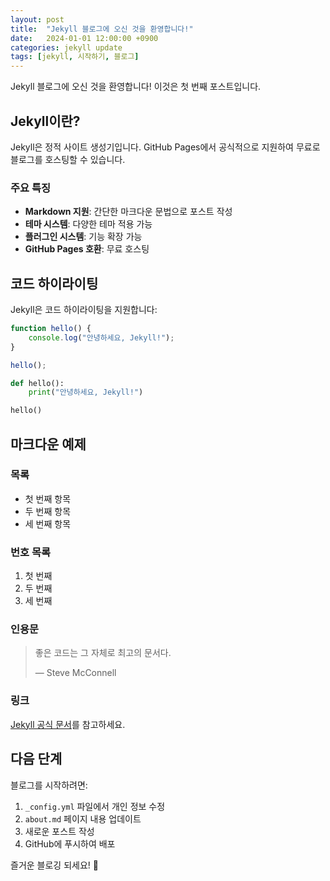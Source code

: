 ```yaml
---
layout: post
title:  "Jekyll 블로그에 오신 것을 환영합니다!"
date:   2024-01-01 12:00:00 +0900
categories: jekyll update
tags: [jekyll, 시작하기, 블로그]
---
```


Jekyll 블로그에 오신 것을 환영합니다! 이것은 첫 번째 포스트입니다.

## Jekyll이란?

Jekyll은 정적 사이트 생성기입니다. GitHub Pages에서 공식적으로 지원하여 무료로 블로그를 호스팅할 수 있습니다.

### 주요 특징

- **Markdown 지원**: 간단한 마크다운 문법으로 포스트 작성
- **테마 시스템**: 다양한 테마 적용 가능
- **플러그인 시스템**: 기능 확장 가능
- **GitHub Pages 호환**: 무료 호스팅

## 코드 하이라이팅

Jekyll은 코드 하이라이팅을 지원합니다:

```javascript
function hello() {
    console.log("안녕하세요, Jekyll!");
}

hello();
```

```python
def hello():
    print("안녕하세요, Jekyll!")

hello()
```

## 마크다운 예제

### 목록

- 첫 번째 항목
- 두 번째 항목
- 세 번째 항목

### 번호 목록

1. 첫 번째
2. 두 번째
3. 세 번째

### 인용문

> 좋은 코드는 그 자체로 최고의 문서다.
> 
> — Steve McConnell

### 링크

[Jekyll 공식 문서](https://jekyllrb.com/)를 참고하세요.

## 다음 단계

블로그를 시작하려면:

1. `_config.yml` 파일에서 개인 정보 수정
2. `about.md` 페이지 내용 업데이트
3. 새로운 포스트 작성
4. GitHub에 푸시하여 배포

즐거운 블로깅 되세요! 🎉